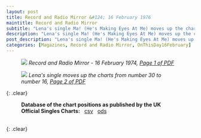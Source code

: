 ```yaml
---
layout: post
title: Record and Radio Mirror &#124; 16 February 1976
maintitle: Record and Radio Mirror
subtitle: "Lena's single Ma! (He's Making Eyes At Me) moves up the charts from number 30 to number 16"
description: "Lena's single Ma! (He's Making Eyes At Me) moves up the charts from number 30 to number 16."
post_description: "Lena's single Ma! (He's Making Eyes At Me) moves up the charts from number 30 to number 16."
categories: [Magazines, Record and Radio Mirror, OnThisDay16February]
---
```


<figure class="fig1">
<a href="/assets/images/magazines/1974-02-16-01-record-&-radio-mirror.png"><img src="/assets/images/magazines/1974-02-16-01-record-&-radio-mirror.png" class="full-width zoom-in" /></a>
<cite>Record and Radio Mirror - 16 February 1974, <a class="external-link" href="https://www.americanradiohistory.com/UK/Record-Mirror/70s/74/Record-Mirror-1974-02-16.pdf">Page 1 of PDF</a></cite>
</figure>

<figure class="fig2">
<a href="/assets/images/magazines/1974-02-16-02-record-&-radio-mirror.png"><img src="/assets/images/magazines/1974-02-16-02-record-&-radio-mirror.png" class="full-width zoom-in" /></a>
<cite>Lena's single moves up the charts from number 30 to number 16, <a class="external-link" href="https://www.americanradiohistory.com/UK/Record-Mirror/70s/74/Record-Mirror-1974-02-16.pdf#page=02">Page 2 of PDF</a></cite>
</figure>

{: .clear}

<figure class="fig3">
<strong>Database of the chart positions as published by the UK Official Singles Charts:</strong> &nbsp; <a href="/assets/data/Official Singles Chart Top 40 Related To Lena Zavaroni's single Ma! (He's Making Eyes At Me) - Sheet1.csv">csv</a> &nbsp; <a href="/assets/data/Official Singles Chart Top 40 Related To Lena Zavaroni's single Ma! (He's Making Eyes At Me).ods">ods</a>
</figure>

<br />{: .clear}

